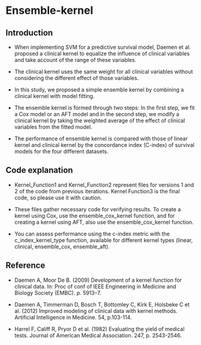 # Ensemble-kernel

## Introduction
* When implementing SVM for a predictive survival model, Daemen et al. proposed a clinical kernel to equalize the influence of clinical variables and take account of the range of these variables.

* The clinical kernel uses the same weight for all clinical variables without considering the different effect of those variables.

* In this study, we proposed a simple ensemble kernel by combining a clinical kernel with model fitting.

* The ensemble kernel is formed through two steps:
    In the first step, we fit a Cox model or an AFT model and in the second step, we modify a clinical kernel by taking the weighted average of the effect of clinical variables from the fitted model.

* The performance of ensemble kernel is compared with those of linear kernel and clinical kernel by  the concordance index (C-index) of survival models for the four different datasets.

## Code explanation
* Kernel_Function1 and Kernel_Function2 represent files for versions 1 and 2 of the code from previous iterations. Kernel Function3 is the final code, so please use it with caution.

* These files gather necessary code for verifying results. To create a kernel using Cox, use the ensemble_cox_kernel function, and for creating a kernel using AFT, also use the ensemble_cox_kernel function.

* You can assess performance using the c-index metric with the c_index_kernel_type function, available for different kernel types (linear, clinical, ensemble_cox, ensemble_aft).

## Reference
* Daemen A, Moor De B. (2009) Development of a kernel function for clinical data. In: Proc of conf of IEEE Engineering in Medicine and Biology Society (EMBC). p. 5913–7.

* Daemen A, Timmerman D, Bosch T, Bottomley C, Kirk E, Holsbeke C et al. (2012) Improved modeling of clinical data with kernel methods. Artificial Intelligence in Medicine. 54, p.103-114.

* Harrel F, Califf R, Pryor D et al. (1982) Evaluating the yield of medical tests. Journal of American Medical Association. 247, p. 2543-2546.